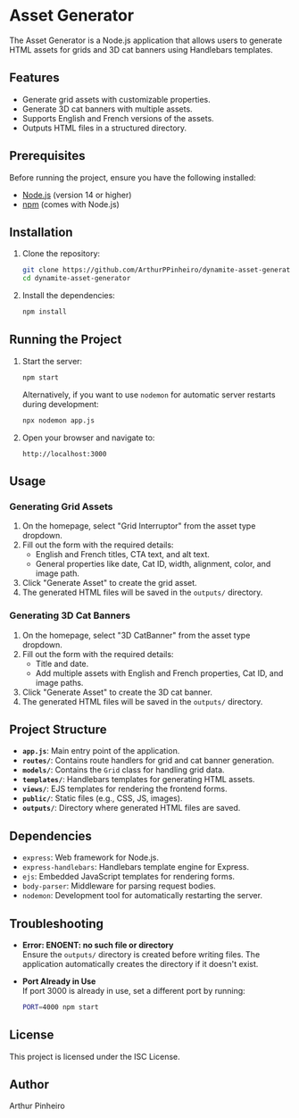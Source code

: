 # Asset Generator

The Asset Generator is a Node.js application that allows users to generate HTML assets for grids and 3D cat banners using Handlebars templates.

## Features

- Generate grid assets with customizable properties.
- Generate 3D cat banners with multiple assets.
- Supports English and French versions of the assets.
- Outputs HTML files in a structured directory.

## Prerequisites

Before running the project, ensure you have the following installed:

- [Node.js](https://nodejs.org/) (version 14 or higher)
- [npm](https://www.npmjs.com/) (comes with Node.js)

## Installation

1. Clone the repository:

   ```bash
   git clone https://github.com/ArthurPPinheiro/dynamite-asset-generator.git
   cd dynamite-asset-generator
   ```

2. Install the dependencies:

   ```bash
   npm install
   ```

## Running the Project

1. Start the server:

   ```bash
   npm start
   ```

   Alternatively, if you want to use `nodemon` for automatic server restarts during development:

   ```bash
   npx nodemon app.js
   ```

2. Open your browser and navigate to:

   ```
   http://localhost:3000
   ```

## Usage

### Generating Grid Assets

1. On the homepage, select "Grid Interruptor" from the asset type dropdown.
2. Fill out the form with the required details:
   - English and French titles, CTA text, and alt text.
   - General properties like date, Cat ID, width, alignment, color, and image path.
3. Click "Generate Asset" to create the grid asset.
4. The generated HTML files will be saved in the `outputs/` directory.

### Generating 3D Cat Banners

1. On the homepage, select "3D CatBanner" from the asset type dropdown.
2. Fill out the form with the required details:
   - Title and date.
   - Add multiple assets with English and French properties, Cat ID, and image paths.
3. Click "Generate Asset" to create the 3D cat banner.
4. The generated HTML files will be saved in the `outputs/` directory.

## Project Structure

- **`app.js`**: Main entry point of the application.
- **`routes/`**: Contains route handlers for grid and cat banner generation.
- **`models/`**: Contains the `Grid` class for handling grid data.
- **`templates/`**: Handlebars templates for generating HTML assets.
- **`views/`**: EJS templates for rendering the frontend forms.
- **`public/`**: Static files (e.g., CSS, JS, images).
- **`outputs/`**: Directory where generated HTML files are saved.

## Dependencies

- `express`: Web framework for Node.js.
- `express-handlebars`: Handlebars template engine for Express.
- `ejs`: Embedded JavaScript templates for rendering forms.
- `body-parser`: Middleware for parsing request bodies.
- `nodemon`: Development tool for automatically restarting the server.

## Troubleshooting

- **Error: ENOENT: no such file or directory**  
  Ensure the `outputs/` directory is created before writing files. The application automatically creates the directory if it doesn't exist.

- **Port Already in Use**  
  If port 3000 is already in use, set a different port by running:  
  ```bash
  PORT=4000 npm start
  ```

## License

This project is licensed under the ISC License.

## Author

Arthur Pinheiro